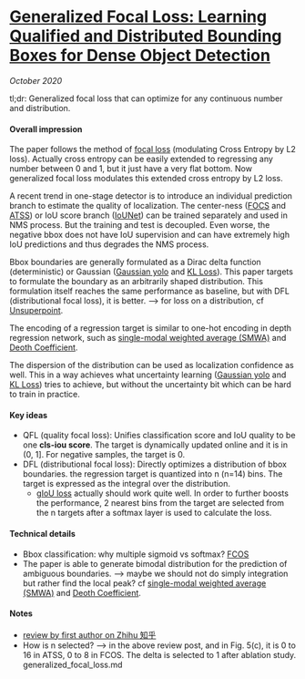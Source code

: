 # [Generalized Focal Loss: Learning Qualified and Distributed Bounding Boxes for Dense Object Detection](https://arxiv.org/abs/2006.04388)

_October 2020_

tl;dr: Generalized focal loss that can optimize for any continuous number and distribution. 

#### Overall impression
The paper follows the method of [focal loss](focal_loss.md) (modulating Cross Entropy by L2 loss). Actually cross entropy can be easily extended to regressing any number between 0 and 1, but it just have a very flat bottom. Now generalized focal loss modulates this extended cross entropy by L2 loss. 

A recent trend in one-stage detector is to introduce an individual prediction branch to estimate the quality of localization. The center-ness ([FOCS](fcos.md) and [ATSS](atss.md)) or IoU score branch ([IoUNet](iou_net.md)) can be trained separately and used in NMS process. But the training and test is decoupled. Even worse, the negative bbox does not have IoU supervision and can have extremely high IoU predictions and thus degrades the NMS process. 

Bbox boundaries are generally formulated as a Dirac delta function (deterministic) or Gaussian ([Gaussian yolo](gaussian_yolo.md) and [KL Loss](kl_loss.md)). This paper targets to formulate the boundary as an arbitrarily shaped distribution. This formulation itself reaches the same performance as baseline, but with DFL (distributional focal loss), it is better. --> for loss on a distribution, cf [Unsuperpoint](unsuperpoint.md).

The encoding of a regression target is similar to one-hot encoding in depth regression network, such as [single-modal weighted average (SMWA)](smwa.md) and [Deoth Coefficient](depth_coeff.md).

The dispersion of the distribution can be used as localization confidence as well. This in a way achieves what uncertainty learning ([Gaussian yolo](gaussian_yolo.md) and [KL Loss](kl_loss.md)) tries to achieve, but without the uncertainty bit which can be hard to train in practice. 

#### Key ideas
- QFL (quality focal loss): Unifies classification score and IoU quality to be one **cls-iou score**. The target is dynamically updated online and it is in (0, 1]. For negative samples, the target is 0.
- DFL (distributional focal loss): Directly optimizes a distribution of bbox boundaries. the regression target is quantized into n (n=14) bins. The target is expressed as the integral over the distribution. 
	- [gIoU loss](giou.md) actually should work quite well. In order to further boosts the performance, 2 nearest bins from the target are selected from the n targets after a softmax layer is used to calculate the loss.

#### Technical details
- Bbox classification: why multiple sigmoid vs softmax? [FCOS](fcos.md)
- The paper is able to generate bimodal distribution for the prediction of ambiguous boundaries. --> maybe we should not do simply integration but rather find the local peak? cf [single-modal weighted average (SMWA)](smwa.md) and [Deoth Coefficient](depth_coeff.md).

#### Notes
- [review by first author on Zhihu 知乎](https://zhuanlan.zhihu.com/p/147691786)
- How is n selected? --> in the above review post, and in Fig. 5(c), it is 0 to 16 in ATSS, 0 to 8 in FCOS. The delta is selected to 1 after ablation study. generalized_focal_loss.md